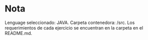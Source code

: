 # Nota
Lenguage seleccionado: JAVA.
Carpeta contenedora: /src.
Los requerimientos de cada ejercicio se encuentran en la carpeta en el README.md.